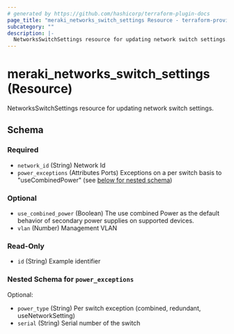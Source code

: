 ```yaml
---
# generated by https://github.com/hashicorp/terraform-plugin-docs
page_title: "meraki_networks_switch_settings Resource - terraform-provider-meraki"
subcategory: ""
description: |-
  NetworksSwitchSettings resource for updating network switch settings.
---
```


# meraki_networks_switch_settings (Resource)

NetworksSwitchSettings resource for updating network switch settings.



<!-- schema generated by tfplugindocs -->
## Schema

### Required

- `network_id` (String) Network Id
- `power_exceptions` (Attributes Ports) Exceptions on a per switch basis to &quot;useCombinedPower&quot; (see [below for nested schema](#nestedatt--power_exceptions))

### Optional

- `use_combined_power` (Boolean) The use combined Power as the default behavior of secondary power supplies on supported devices.
- `vlan` (Number) Management VLAN

### Read-Only

- `id` (String) Example identifier

<a id="nestedatt--power_exceptions"></a>
### Nested Schema for `power_exceptions`

Optional:

- `power_type` (String) Per switch exception (combined, redundant, useNetworkSetting)
- `serial` (String) Serial number of the switch
